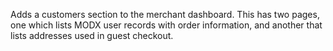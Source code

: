 Adds a customers section to the merchant dashboard. This has two pages, one which lists MODX user records with order information, and another that lists addresses used in guest checkout. 
